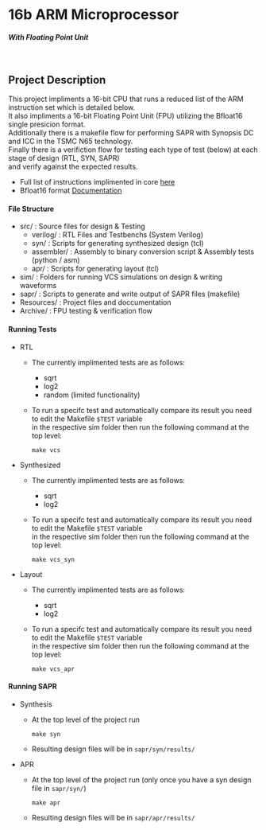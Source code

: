 # 16b ARM Microprocessor
#### _With Floating Point Unit_
&nbsp;
## Project Description
This project impliments a 16-bit CPU that runs a reduced list of the ARM instruction set which is detailed below.\
It also impliments a 16-bit Floating Point Unit (FPU) utilizing the Bfloat16 single presicion format.\
Additionally there is a makefile flow for performing SAPR with Synopsis DC and ICC in the TSMC N65 technology.\
Finally there is a verifiction flow for testing each type of test (below) at each stage of design (RTL, SYN, SAPR) \
and verify against the expected results.
- Full list of instructions implimented in core [here](https://github.com/anguyen26/BarelyFLOATing/blob/main/Resources/CustomThumbInstructions.pdf)
- Bfloat16 format [Documentation](https://en.wikipedia.org/wiki/Bfloat16_floating-point_format)

#### File Structure
- src/ : Source files for design & Testing
    - verilog/ : RTL Files and Testbenchs (System Verilog)
    - syn/ : Scripts for generating synthesized design (tcl)
    - assembler/ : Assembly to binary conversion script & Assembly tests (python / asm)
    - apr/ : Scripts for generating layout (tcl)
- sim/ : Folders for running VCS simulations on design & writing waveforms
- sapr/ : Scripts to generate and write output of SAPR files (makefile)
- Resources/ : Project files and doccumentation
- Archive/ : FPU testing & verification flow

#### Running Tests
- RTL
    - The currently implimented tests are as follows:
        - sqrt
        - log2
        - random (limited functionality)
    - To run a specifc test and automatically compare its result you need to edit the Makefile `$TEST` variable\
    in the respective sim folder then run the following command at the top level:
    
        `make vcs`
- Synthesized
    - The currently implimented tests are as follows:
        - sqrt
        - log2
    - To run a specifc test and automatically compare its result you need to edit the Makefile `$TEST` variable\
    in the respective sim folder then run the following command at the top level:
    
        `make vcs_syn` 
- Layout
    - The currently implimented tests are as follows:
        - sqrt
        - log2
    - To run a specifc test and automatically compare its result you need to edit the Makefile `$TEST` variable\
    in the respective sim folder then run the following command at the top level:
    
        `make vcs_apr`

#### Running SAPR
- Synthesis
    - At the top level of the project run

        `make syn`
    - Resulting design files will be in `sapr/syn/results/`
- APR
    - At the top level of the project run (only once you have a syn design file in `sapr/syn/`)
    
        `make apr`
    - Resulting design files will be in `sapr/apr/results/`

